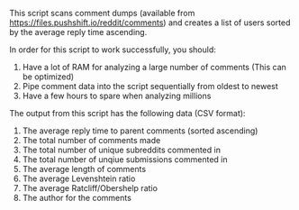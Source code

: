 This script scans comment dumps (available from https://files.pushshift.io/reddit/comments) and creates a list of users sorted by the average reply time ascending.

In order for this script to work successfully, you should:

1) Have a lot of RAM for analyzing a large number of comments (This can be optimized)
2) Pipe comment data into the script sequentially from oldest to newest
3) Have a few hours to spare when analyzing millions

The output from this script has the following data (CSV format):

1) The average reply time to parent comments (sorted ascending)
2) The total number of comments made
3) The total number of unique subreddits commented in
4) The total number of unqiue submissions commented in
5) The average length of comments
6) The average Levenshtein ratio
7) The average Ratcliff/Obershelp ratio
8) The author for the comments

